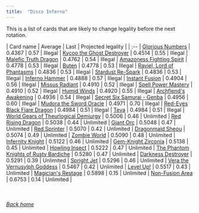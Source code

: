 ```yaml
---
title:  "Disco Inferno"
---
```


This is a list of cards that are likely to change legality before the next rotation.

| Card name | Average | Last | Projected legality |
| :-- |
[Glorious Numbers](https://db.ygoprodeck.com/card/?search=Glorious%20Numbers) | 0.4367 | 0.57 | Illegal |
[Kycoo the Ghost Destroyer](https://db.ygoprodeck.com/card/?search=Kycoo%20the%20Ghost%20Destroyer) | 0.4514 | 0.55 | Illegal |
[Malefic Truth Dragon](https://db.ygoprodeck.com/card/?search=Malefic%20Truth%20Dragon) | 0.4762 | 0.54 | Illegal |
[Amazoness Fighting Spirit](https://db.ygoprodeck.com/card/?search=Amazoness%20Fighting%20Spirit) | 0.4778 | 0.53 | Illegal |
[Buten](https://db.ygoprodeck.com/card/?search=Buten) | 0.4778 | 0.53 | Illegal |
[Raviel, Lord of Phantasms](https://db.ygoprodeck.com/card/?search=Raviel,%20Lord%20of%20Phantasms) | 0.4836 | 0.53 | Illegal |
[Stardust Re-Spark](https://db.ygoprodeck.com/card/?search=Stardust%20Re-Spark) | 0.4836 | 0.53 | Illegal |
[Inferno Hammer](https://db.ygoprodeck.com/card/?search=Inferno%20Hammer) | 0.4888 | 0.57 | Illegal |
[Instant Fusion](https://db.ygoprodeck.com/card/?search=Instant%20Fusion) | 0.4904 | 0.56 | Illegal |
[Missus Radiant](https://db.ygoprodeck.com/card/?search=Missus%20Radiant) | 0.4910 | 0.52 | Illegal |
[Spell Power Mastery](https://db.ygoprodeck.com/card/?search=Spell%20Power%20Mastery) | 0.4910 | 0.52 | Illegal |
[Humid Winds](https://db.ygoprodeck.com/card/?search=Humid%20Winds) | 0.4920 | 0.55 | Illegal |
[Archfiend's Awakening](https://db.ygoprodeck.com/card/?search=Archfiend's%20Awakening) | 0.4936 | 0.54 | Illegal |
[Secret Six Samurai - Genba](https://db.ygoprodeck.com/card/?search=Secret%20Six%20Samurai%20-%20Genba) | 0.4956 | 0.60 | Illegal |
[Mudora the Sword Oracle](https://db.ygoprodeck.com/card/?search=Mudora%20the%20Sword%20Oracle) | 0.4971 | 0.70 | Illegal |
[Red-Eyes Black Flare Dragon](https://db.ygoprodeck.com/card/?search=Red-Eyes%20Black%20Flare%20Dragon) | 0.4984 | 0.51 | Illegal |
[Teva](https://db.ygoprodeck.com/card/?search=Teva) | 0.4984 | 0.51 | Illegal |
[World Gears of Theurlogical Demiurgy](https://db.ygoprodeck.com/card/?search=World%20Gears%20of%20Theurlogical%20Demiurgy) | 0.5006 | 0.46 | Unlimited |
[Red Rising Dragon](https://db.ygoprodeck.com/card/?search=Red%20Rising%20Dragon) | 0.5038 | 0.44 | Unlimited |
[Giant Orc](https://db.ygoprodeck.com/card/?search=Giant%20Orc) | 0.5048 | 0.47 | Unlimited |
[Red Sprinter](https://db.ygoprodeck.com/card/?search=Red%20Sprinter) | 0.5070 | 0.42 | Unlimited |
[Dragonmaid Sheou](https://db.ygoprodeck.com/card/?search=Dragonmaid%20Sheou) | 0.5074 | 0.49 | Unlimited |
[Zombie World](https://db.ygoprodeck.com/card/?search=Zombie%20World) | 0.5090 | 0.48 | Unlimited |
[Infernity Knight](https://db.ygoprodeck.com/card/?search=Infernity%20Knight) | 0.5122 | 0.46 | Unlimited |
[Gem-Knight Zirconia](https://db.ygoprodeck.com/card/?search=Gem-Knight%20Zirconia) | 0.5138 | 0.45 | Unlimited |
[Howling Insect](https://db.ygoprodeck.com/card/?search=Howling%20Insect) | 0.5222 | 0.47 | Unlimited |
[The Phantom Knights of Rusty Bardiche](https://db.ygoprodeck.com/card/?search=The%20Phantom%20Knights%20of%20Rusty%20Bardiche) | 0.5280 | 0.47 | Unlimited |
[Darkness Destroyer](https://db.ygoprodeck.com/card/?search=Darkness%20Destroyer) | 0.5291 | 0.39 | Unlimited |
[Spright Jet](https://db.ygoprodeck.com/card/?search=Spright%20Jet) | 0.5296 | 0.46 | Unlimited |
[Vera the Vernusylph Goddess](https://db.ygoprodeck.com/card/?search=Vera%20the%20Vernusylph%20Goddess) | 0.5467 | 0.42 | Unlimited |
[Level Up!](https://db.ygoprodeck.com/card/?search=Level%20Up!) | 0.5517 | 0.43 | Unlimited |
[Magician's Restage](https://db.ygoprodeck.com/card/?search=Magician's%20Restage) | 0.5898 | 0.15 | Unlimited |
[Non-Fusion Area](https://db.ygoprodeck.com/card/?search=Non-Fusion%20Area) | 0.6753 | 0.14 | Unlimited |

<br>

###### [Back home](index)